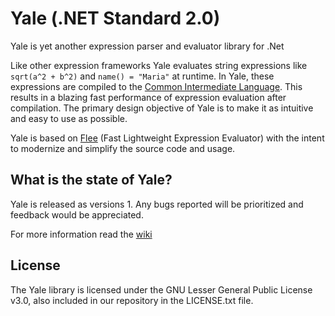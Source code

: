 # Yale (.NET Standard 2.0)

Yale is yet another expression parser and evaluator library for .Net

Like other expression frameworks Yale evaluates string expressions like `sqrt(a^2 + b^2)` and  `name() = "Maria"` at runtime. In Yale, these expressions are compiled to the [Common Intermediate Language](https://en.wikipedia.org/wiki/Common_Intermediate_Language). This results in a blazing fast performance of expression evaluation after compilation. The primary design objective of Yale is to make it as intuitive and easy to use as possible.

Yale is based on [Flee](https://github.com/mparlak/Flee) (Fast Lightweight Expression Evaluator) with the intent to modernize and simplify the source code and usage.

## What is the state of Yale?
Yale is released as versions 1. 
Any bugs reported will be prioritized and feedback would be appreciated.

For more information read the [wiki](../../wiki)

## License
 
The Yale library is licensed under the GNU Lesser General Public License v3.0, also included in our repository in the LICENSE.txt file.
